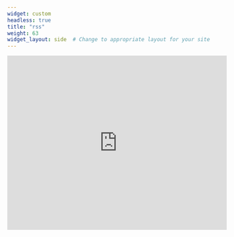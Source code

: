 ```yaml
---
widget: custom
headless: true
title: "rss"
weight: 63
widget_layout: side  # Change to appropriate layout for your site
---
```


<div class="linkedin-rss-feed">
  <iframe src="https://rss.app/embed/v1/carousel/5WCGbujBSuMlYn6P" width="100%" height="400" style="border:0;" ></iframe>
</div>
